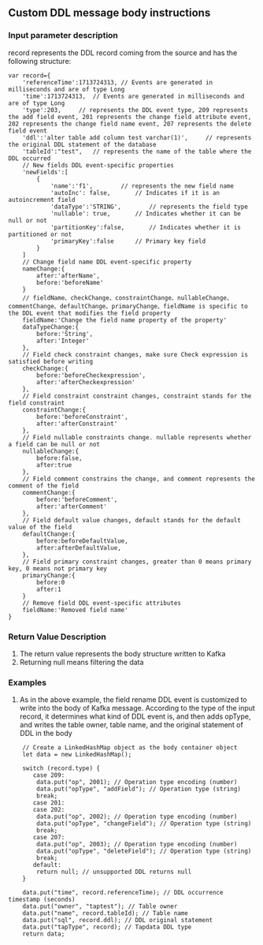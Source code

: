 ## Custom DDL message body instructions

### Input parameter description

record represents the DDL record coming from the source and has the following structure:

```
var record={
	'referenceTime':1713724313,	// Events are generated in milliseconds and are of type Long
	'time':1713724313,	// Events are generated in milliseconds and are of type Long
	'type':203,		// represents the DDL event type, 209 represents the add field event, 201 represents the change field attribute event, 202 represents the change field name event, 207 represents the delete field event
	'ddl':'alter table add column test varchar(1)',		// represents the original DDL statement of the database
	'tableId':"test",	// represents the name of the table where the DDL occurred
	// New fields DDL event-specific properties
	'newFields':[
		{
			'name':'f1',		// represents the new field name
			'autoInc': false,		// Indicates if it is an autoincrement field
			'dataType':'STRING',		// represents the field type
			'nullable': true,		// Indicates whether it can be null or not
			'partitionKey':false,		// Indicates whether it is partitioned or not
			'primaryKey':false		// Primary key field
		}
	]
	// Change field name DDL event-specific property
	nameChange:{
		after:'afterName',
		before:'beforeName'
	}
	// fieldName、checkChange、constraintChange、nullableChange、commentChange、defaultChange、primaryChange、fieldName is specific to the DDL event that modifies the field property
	fieldName:'Change the field name property of the property'
	dataTypeChange:{
		before:'String',
		after:'Integer'
	},
	// Field check constraint changes, make sure Check expression is satisfied before writing
	checkChange:{
		before:'beforeCheckexpression',
		after:'afterCheckexpression'
	},
	// Field constraint constraint changes, constraint stands for the field constraint
	constraintChange:{
		before:'beforeConstraint',
		after:'afterConstraint'
	},
	// Field nullable constraints change. nullable represents whether a field can be null or not
	nullableChange:{
		before:false,
		after:true
	},
	// Field comment constrains the change, and comment represents the comment of the field
	commentChange:{
		before:'beforeComment',
		after:'afterComment'
	},
	// Field default value changes, default stands for the default value of the field
	defaultChange:{
		before:beforeDefaultValue,
		after:afterDefaultValue,
	},
	// Field primary constraint changes, greater than 0 means primary key, 0 means not primary key
	primaryChange:{
		before:0
		after:1
	}
	// Remove field DDL event-specific attributes
	fieldName:'Removed field name'
}
```
### Return Value Description
1. The return value represents the body structure written to Kafka
2. Returning null means filtering the data
### Examples
1. As in the above example, the field rename DDL event is customized to write into the body of Kafka message. According to the type of the input record, it determines what kind of DDL event is, and then adds opType, and writes the table owner, table name, and the original statement of DDL in the body
```
	// Create a LinkedHashMap object as the body container object
	let data = new LinkedHashMap();

	switch (record.type) {
	   case 209:
		data.put("op", 2001); // Operation type encoding (number)
		data.put("opType", "addField"); // Operation type (string)
		break;
	   case 201:
	   case 202:
		data.put("op", 2002); // Operation type encoding (number)
		data.put("opType", "changeField"); // Operation type (string)
		break;
	   case 207:
		data.put("op", 2003); // Operation type encoding (number)
		data.put("opType", "deleteField"); // Operation type (string)
		break;
	   default:
		return null; // unsupported DDL returns null
	}

  	data.put("time", record.referenceTime); // DDL occurrence timestamp (seconds)
  	data.put("owner", "taptest"); // Table owner
  	data.put("name", record.tableId); // Table name
  	data.put("sql", record.ddl); // DDL original statement
  	data.put("tapType", record); // Tapdata DDL type
  	return data;
```
